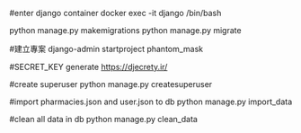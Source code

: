 #enter django container
docker exec -it django /bin/bash

python manage.py makemigrations
python manage.py migrate

#建立專案
django-admin startproject phantom_mask

#SECRET_KEY generate
https://djecrety.ir/

#create superuser
python manage.py createsuperuser

#import pharmacies.json and user.json to db
python manage.py import_data

#clean all data in db
python manage.py clean_data